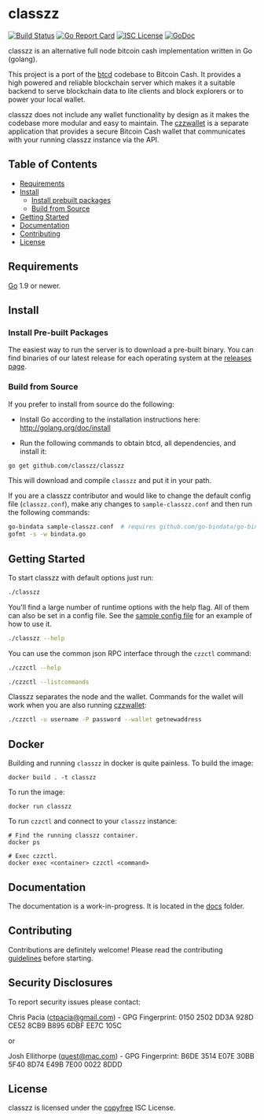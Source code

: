 classzz
====
[![Build Status](https://travis-ci.org/bourbaki-czz/classzz.png?branch=master)](https://travis-ci.org/bourbaki-czz/classzz)
[![Go Report Card](https://goreportcard.com/badge/github.com/classzz/classzz)](https://goreportcard.com/report/github.com/classzz/classzz)
[![ISC License](http://img.shields.io/badge/license-ISC-blue.svg)](http://copyfree.org)
[![GoDoc](https://img.shields.io/badge/godoc-reference-blue.svg)](http://godoc.org/github.com/classzz/classzz)

classzz is an alternative full node bitcoin cash implementation written in Go (golang).

This project is a port of the [btcd](https://github.com/btcsuite/btcd) codebase to Bitcoin Cash. It provides a high powered
and reliable blockchain server which makes it a suitable backend to serve blockchain data to lite clients and block explorers
or to power your local wallet.

classzz does not include any wallet functionality by design as it makes the codebase more modular and easy to maintain. 
The [czzwallet](https://github.com/classzz/czzwallet) is a separate application that provides a secure Bitcoin Cash wallet 
that communicates with your running classzz instance via the API.

## Table of Contents

- [Requirements](#requirements)
- [Install](#install)
  - [Install prebuilt packages](#install-pre-built-packages)
  - [Build from Source](#build-from-source)
- [Getting Started](#getting-started)
- [Documentation](#documentation)
- [Contributing](#contributing)
- [License](#license)

## Requirements

[Go](http://golang.org) 1.9 or newer.

## Install

### Install Pre-built Packages

The easiest way to run the server is to download a pre-built binary. You can find binaries of our latest release for each operating system at the [releases page](https://github.com/classzz/classzz/releases).

### Build from Source

If you prefer to install from source do the following:

- Install Go according to the installation instructions here:
  http://golang.org/doc/install

- Run the following commands to obtain btcd, all dependencies, and install it:

```bash
go get github.com/classzz/classzz
```

This will download and compile `classzz` and put it in your path.

If you are a classzz contributor and would like to change the default config file (`classzz.conf`), make any changes to `sample-classzz.conf` and then run the following commands:

```bash
go-bindata sample-classzz.conf  # requires github.com/go-bindata/go-bindata/
gofmt -s -w bindata.go
```

## Getting Started

To start classzz with default options just run:

```bash
./classzz
```

You'll find a large number of runtime options with the help flag. All of them can also be set in a config file.
See the [sample config file](https://github.com/classzz/classzz/blob/master/sample-classzz.conf) for an example of how to use it.

```bash
./classzz --help
```

You can use the common json RPC interface through the `czzctl` command:

```bash
./czzctl --help

./czzctl --listcommands
```

Classzz separates the node and the wallet. Commands for the wallet will work when you are also running
[czzwallet](https://github.com/classzz/czzwallet):

```bash
./czzctl -u username -P password --wallet getnewaddress
```

## Docker

Building and running `classzz` in docker is quite painless. To build the image:

```
docker build . -t classzz
```

To run the image:

```
docker run classzz
```

To run `czzctl` and connect to your `classzz` instance:

```
# Find the running classzz container.
docker ps

# Exec czzctl.
docker exec <container> czzctl <command>
```

## Documentation

The documentation is a work-in-progress.  It is located in the [docs](https://github.com/classzz/classzz/tree/master/docs) folder.

## Contributing

Contributions are definitely welcome! Please read the contributing [guidelines](https://github.com/classzz/classzz/blob/master/docs/code_contribution_guidelines.md) before starting.

## Security Disclosures

To report security issues please contact:

Chris Pacia (ctpacia@gmail.com) - GPG Fingerprint: 0150 2502 DD3A 928D CE52 8CB9 B895 6DBF EE7C 105C

or

Josh Ellithorpe (quest@mac.com) - GPG Fingerprint: B6DE 3514 E07E 30BB 5F40  8D74 E49B 7E00 0022 8DDD 

## License

classzz is licensed under the [copyfree](http://copyfree.org) ISC License.
